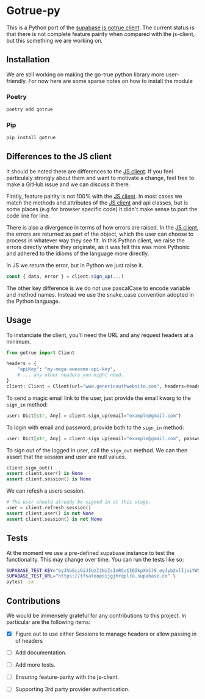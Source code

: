 # Gotrue-py
This is a Python port of the [supabase js gotrue client](https://github.com/supabase/gotrue-js/). The current status is that there is not complete feature pairity when compared with the js-client, but this something we are working on.

## Installation
We are still working on making the go-true python library more user-friendly. For now here are some sparse notes on how to install the module

### Poetry
```bash
poetry add gotrue
```

### Pip
```bash
pip install gotrue
```

## Differences to the JS client
It should be noted there are differences to the [JS client](https://github.com/supabase/gotrue-js/). If you feel particulaly strongly about them and want to motivate a change, feel free to make a GitHub issue and we can discuss it there. 

Firstly, feature pairity is not 100% with the [JS client](https://github.com/supabase/gotrue-js/). In most cases we match the methods and attributes of the [JS client](https://github.com/supabase/gotrue-js/) and api classes, but is some places (e.g for browser specific code) it didn't make sense to port the code line for line.

There is also a divergence in terms of how errors are raised. In the [JS client](https://github.com/supabase/gotrue-js/), the errors are returned as part of the object, which the user can choose to process in whatever way they see fit. In this Python client, we raise the errors directly where they originate, as it was felt this was more Pythonic and adhered to the idioms of the language more directly.

In JS we return the error, but in Python we just raise it.
```js
const { data, error } = client.sign_up(...)
```

The other key difference is we do not use pascalCase to encode variable and method names. Instead we use the snake_case convention adopted in the Python language. 

## Usage
To instanciate the client, you'll need the URL and any request headers at a minimum.
```python
from gotrue import Client

headers = {
    "apiKey": "my-mega-awesome-api-key",
    # ... any other headers you might need.
}
client: Client = Client(url="www.genericauthwebsite.com", headers=headers)
```

To send a magic email link to the user, just provide the email kwarg to the `sign_in` method:
```python
user: Dict[str, Any] = client.sign_up(email="example@gmail.com")
```

To login with email and password, provide both to the `sign_in` method:
```python
user: Dict[str, Any] = client.sign_up(email="example@gmail.com", password="*********")
```

To sign out of the logged in user, call the `sign_out` method. We can then assert that the session and user are null values.
```python
client.sign_out()
assert client.user() is None
assert client.session() is None
```

We can refesh a users session.
```python
# The user should already be signed in at this stage.
user = client.refresh_session()
assert client.user() is not None
assert client.session() is not None
```

## Tests
At the moment we use a pre-defined supabase instance to test the functionality. This may change over time. You can run the tests like so:
```bash
SUPABASE_TEST_KEY="eyJhbGciOiJIUzI1NiIsInR5cCI6IkpXVCJ9.eyJyb2xlIjoiYW5vbiIsImlhdCI6MTYxMjYwOTMyMiwiZXhwIjoxOTI4MTg1MzIyfQ.XL9W5I_VRQ4iyQHVQmjG0BkwRfx6eVyYB3uAKcesukg" \
SUPABASE_TEST_URL="https://tfsatoopsijgjhrqplra.supabase.co" \
pytest -sx
```

## Contributions
We would be immensely grateful for any contributions to this project. In particular are the following items:
- [x] Figure out to use either Sessions to manage headers or allow passing in of headers
- [ ] Add documentation.
- [ ] Add more tests.
- [ ] Ensuring feature-parity with the js-client.
- [ ] Supporting 3rd party provider authentication.

